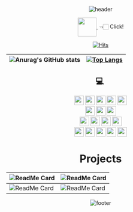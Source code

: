 <div align="center">

![header](https://capsule-render.vercel.app/api?type=waving&color=B897FF&height=250&section=header&text=Jukang's%20Github%20🌏&fontSize=60&fontColor=ffffff)

<a href="https://sun-sailboat-5a9.notion.site/0ff8ff9bbec047eba25c43ae328c1d88">
  <img align="center" src="https://user-images.githubusercontent.com/75718898/156560308-832bfd2e-5736-443d-b8df-cdace0444a42.png" width="50px"/>
</a>
&nbsp;👈🏻&nbsp;Click!
  
[![Hits](https://hits.seeyoufarm.com/api/count/incr/badge.svg?url=https%3A%2F%2Fgithub.com%2Fgjbae1212%2Fhit-counter&count_bg=%23B897FF&title_bg=%23BE3DD9&icon=github.svg&icon_color=%23E7E7E7&title=visit&edge_flat=false)](https://hits.seeyoufarm.com)


|![Anurag's GitHub stats](https://github-readme-stats.vercel.app/api?username=jukangpark&show_icons=true&theme=cobalt)|[![Top Langs](https://github-readme-stats.vercel.app/api/top-langs/?username=jukangpark&layout=compact&theme=cobalt)](https://github.com/anuraghazra/github-readme-stats)
|--|--|



  
<h2>💻&nbsp;</h2>
  
<img height='25' src="https://img.shields.io/badge/HTML-E34F26?style=flat-square&logo=HTML5&logoColor=white"/>
<img height='25' src="https://img.shields.io/badge/CSS-1572B6?style=flat-square&logo=CSS3&logoColor=white"/>
<img height='25' src="https://img.shields.io/badge/JavaScript-F7DF1E?style=flat-square&logo=JavaScript&logoColor=white"/>
<img height='25' src="https://img.shields.io/badge/React-61DAFB?style=flat-square&logo=React&logoColor=white"/>
<img height='25' src="https://img.shields.io/badge/TypeScript-3178C6?style=flat-square&logo=TypeScript&logoColor=white"/>
<br/>
  
<img height='25' src="https://img.shields.io/badge/Sass-CC6699?style=flat-square&logo=Sass&logoColor=white"/>
<img height='25' src="https://img.shields.io/badge/styled-components-DB7093?style=flat-square&logo=styled-components CSS&logoColor=white"/>
<img height='25' src="https://img.shields.io/badge/Framer-0055FF?style=flat-square&logo=Framer CSS&logoColor=white"/>
<br/>
  
<img height='25' src="https://img.shields.io/badge/Node.js-339933?style=flat-square&logo=Node.js&logoColor=white"/>
<img height='25' src="https://img.shields.io/badge/Express-000000?style=flat-square&logo=Express&logoColor=white"/>
<img height='25' src="https://img.shields.io/badge/Pug-A86454?style=flat-square&logo=Pug&logoColor=white"/>
<img height='25' src="https://img.shields.io/badge/MongoDB-47A248?style=flat-square&logo=MongoDB&logoColor=white"/>
<br/>
  
<img height='25' src="https://img.shields.io/badge/Webpack-8DD6F9?style=flat-square&logo=Webpack&logoColor=white"/>
<img height='25' src="https://img.shields.io/badge/AWS-232F3E?style=flat-square&logo=Amazon AWS&logoColor=white"/>
<img height='25' src="https://img.shields.io/badge/Heroku-430098?style=flat-square&logo=Heroku&logoColor=white"/>
<img height='25' src="https://img.shields.io/badge/Firebase-FFCA28?style=flat-square&logo=Firebase&logoColor=white"/>
<img height='25' src="https://img.shields.io/badge/Git-F05032?style=flat-square&logo=Git&logoColor=white"/>

  <h1>Projects</h1>


  
  
|  ![ReadMe Card](https://github-readme-stats.vercel.app/api/pin/?username=jukangpark&repo=soundcloud&theme=tokyonight)  | ![ReadMe Card](https://github-readme-stats.vercel.app/api/pin/?username=jukangpark&repo=netflix&theme=tokyonight)   |
|---|---|
| ![ReadMe Card](https://github-readme-stats.vercel.app/api/pin/?username=jukangpark&repo=soundcloud&theme=tokyonight)  |  ![ReadMe Card](https://github-readme-stats.vercel.app/api/pin/?username=jukangpark&repo=soundcloud&theme=tokyonight)  |
  

![footer](https://capsule-render.vercel.app/api?type=waving&color=B897FF&height=100&section=footer)

</div>
